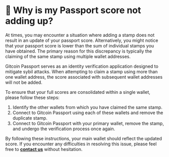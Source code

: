 # 🤔 Why is my Passport score not adding up?

At times, you may encounter a situation where adding a stamp does not result in an update of your passport score. Alternatively, you might notice that your passport score is lower than the sum of individual stamps you have obtained. The primary reason for this discrepancy is typically the claiming of the same stamp using multiple wallet addresses.

Gitcoin Passport serves as an identity verification application designed to mitigate sybil attacks. When attempting to claim a stamp using more than one wallet address, the score associated with subsequent wallet addresses will not be added.

To ensure that your full scores are consolidated within a single wallet, please follow these steps:

1. Identify the other wallets from which you have claimed the same stamp.
2. Connect to Gitcoin Passport using each of these wallets and remove the duplicate stamp.
3. Connect to Gitcoin Passport with your primary wallet, remove the stamp, and undergo the verification process once again.

By following these instructions, your main wallet should reflect the updated score. If you encounter any difficulties in resolving this issue, please feel free to [**contact us**](https://support.gitcoin.co/gitcoin-knowledge-base/about-gitcoin/contact-us) without hesitation.

